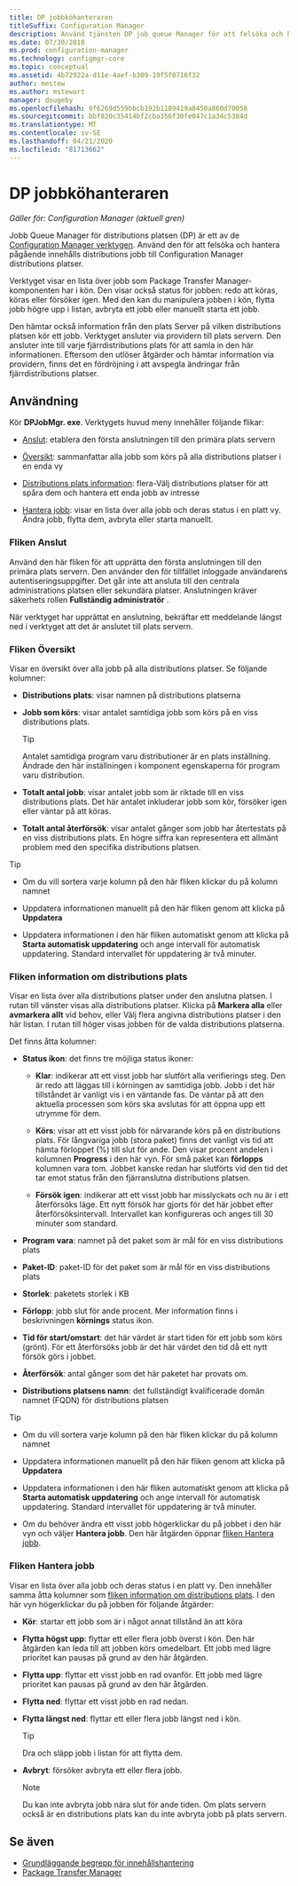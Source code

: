 ```yaml
---
title: DP jobbköhanteraren
titleSuffix: Configuration Manager
description: Använd tjänsten DP job queue Manager för att felsöka och hantera innehålls distributions jobb för att Configuration Manager distributions platser.
ms.date: 07/30/2018
ms.prod: configuration-manager
ms.technology: configmgr-core
ms.topic: conceptual
ms.assetid: 4b72922a-d11e-4aef-b309-19f5f0716f32
author: mestew
ms.author: mstewart
manager: dougeby
ms.openlocfilehash: 9f6269d559bbcb192b1189419a8450a860d70058
ms.sourcegitcommit: bbf820c35414bf2cba356f30fe047c1a34c5384d
ms.translationtype: MT
ms.contentlocale: sv-SE
ms.lasthandoff: 04/21/2020
ms.locfileid: "81713662"
---
```

# <a name="dp-job-queue-manager"></a>DP jobbköhanteraren

*Gäller för: Configuration Manager (aktuell gren)*

Jobb Queue Manager för distributions platsen (DP) är ett av de [Configuration Manager verktygen](tools.md). Använd den för att felsöka och hantera pågående innehålls distributions jobb till Configuration Manager distributions platser. 

Verktyget visar en lista över jobb som Package Transfer Manager-komponenten har i kön. Den visar också status för jobben: redo att köras, köras eller försöker igen. Med den kan du manipulera jobben i kön, flytta jobb högre upp i listan, avbryta ett jobb eller manuellt starta ett jobb.

Den hämtar också information från den plats Server på vilken distributions platsen kör ett jobb. Verktyget ansluter via providern till plats servern. Den ansluter inte till varje fjärrdistributions plats för att samla in den här informationen. Eftersom den utlöser åtgärder och hämtar information via providern, finns det en fördröjning i att avspegla ändringar från fjärrdistributions platser.



## <a name="usage"></a>Användning

Kör **DPJobMgr. exe**. Verktygets huvud meny innehåller följande flikar: 

- [Anslut](#bkmk_connect): etablera den första anslutningen till den primära plats servern  

- [Översikt](#bkmk_overview): sammanfattar alla jobb som körs på alla distributions platser i en enda vy  

- [Distributions plats information](#bkmk_dp-info): flera-Välj distributions platser för att spåra dem och hantera ett enda jobb av intresse  

- [Hantera jobb](#bkmk_manage-jobs): visar en lista över alla jobb och deras status i en platt vy. Ändra jobb, flytta dem, avbryta eller starta manuellt.  


### <a name="connect-tab"></a><a name="bkmk_connect"></a>Fliken Anslut

Använd den här fliken för att upprätta den första anslutningen till den primära plats servern. Den använder den för tillfället inloggade användarens autentiseringsuppgifter. Det går inte att ansluta till den centrala administrations platsen eller sekundära platser. Anslutningen kräver säkerhets rollen **Fullständig administratör** .

När verktyget har upprättat en anslutning, bekräftar ett meddelande längst ned i verktyget att det är anslutet till plats servern. 


### <a name="overview-tab"></a><a name="bkmk_overview"></a>Fliken Översikt

Visar en översikt över alla jobb på alla distributions platser. Se följande kolumner:  

- **Distributions plats**: visar namnen på distributions platserna  

- **Jobb som körs**: visar antalet samtidiga jobb som körs på en viss distributions plats.  

    > [!Tip]  
    > Antalet samtidiga program varu distributioner är en plats inställning. Ändrade den här inställningen i komponent egenskaperna för program varu distribution.  

- **Totalt antal jobb**: visar antalet jobb som är riktade till en viss distributions plats. Det här antalet inkluderar jobb som kör, försöker igen eller väntar på att köras.  

- **Totalt antal återförsök**: visar antalet gånger som jobb har återtestats på en viss distributions plats. En högre siffra kan representera ett allmänt problem med den specifika distributions platsen.  


> [!Tip]  
> - Om du vill sortera varje kolumn på den här fliken klickar du på kolumn namnet  
> 
> - Uppdatera informationen manuellt på den här fliken genom att klicka på **Uppdatera**  
> 
> - Uppdatera informationen i den här fliken automatiskt genom att klicka på **Starta automatisk uppdatering** och ange intervall för automatisk uppdatering. Standard intervallet för uppdatering är två minuter.  


### <a name="distribution-point-info-tab"></a><a name="bkmk_dp-info"></a>Fliken information om distributions plats

Visar en lista över alla distributions platser under den anslutna platsen. I rutan till vänster visas alla distributions platser. Klicka på **Markera alla** eller **avmarkera allt** vid behov, eller Välj flera angivna distributions platser i den här listan. I rutan till höger visas jobben för de valda distributions platserna.

Det finns åtta kolumner:  

- **Status ikon**: det finns tre möjliga status ikoner:  

    - **Klar**: indikerar att ett visst jobb har slutfört alla verifierings steg. Den är redo att läggas till i körningen av samtidiga jobb. Jobb i det här tillståndet är vanligt vis i en väntande fas. De väntar på att den aktuella processen som körs ska avslutas för att öppna upp ett utrymme för dem.  

    - **Körs**: visar att ett visst jobb för närvarande körs på en distributions plats. För långvariga jobb (stora paket) finns det vanligt vis tid att hämta förloppet (%) till slut för ande. Den visar procent andelen i kolumnen **Progress** i den här vyn. För små paket kan **förlopps** kolumnen vara tom. Jobbet kanske redan har slutförts vid den tid det tar emot status från den fjärranslutna distributions platsen.  

    - **Försök igen**: indikerar att ett visst jobb har misslyckats och nu är i ett återförsöks läge. Ett nytt försök har gjorts för det här jobbet efter återförsöksintervall. Intervallet kan konfigureras och anges till 30 minuter som standard.  

- **Program vara**: namnet på det paket som är mål för en viss distributions plats  

- **Paket-ID**: paket-ID för det paket som är mål för en viss distributions plats  

- **Storlek**: paketets storlek i KB  

- **Förlopp**: jobb slut för ande procent. Mer information finns i beskrivningen **körnings** status ikon.  

- **Tid för start/omstart**: det här värdet är start tiden för ett jobb som körs (grönt). För ett återförsöks jobb är det här värdet den tid då ett nytt försök görs i jobbet.  

- **Återförsök**: antal gånger som det här paketet har provats om.  

- **Distributions platsens namn**: det fullständigt kvalificerade domän namnet (FQDN) för distributions platsen  

> [!Tip]  
> - Om du vill sortera varje kolumn på den här fliken klickar du på kolumn namnet  
> 
> - Uppdatera informationen manuellt på den här fliken genom att klicka på **Uppdatera**  
> 
> - Uppdatera informationen i den här fliken automatiskt genom att klicka på **Starta automatisk uppdatering** och ange intervall för automatisk uppdatering. Standard intervallet för uppdatering är två minuter.  
> 
> - Om du behöver ändra ett visst jobb högerklickar du på jobbet i den här vyn och väljer **Hantera jobb**. Den här åtgärden öppnar [fliken Hantera jobb](#bkmk_manage-jobs).  


### <a name="manage-jobs-tab"></a><a name="bkmk_manage-jobs"></a>Fliken Hantera jobb

Visar en lista över alla jobb och deras status i en platt vy. Den innehåller samma åtta kolumner som [fliken information om distributions plats](#bkmk_dp-info). I den här vyn högerklickar du på jobben för följande åtgärder:  

- **Kör**: startar ett jobb som är i något annat tillstånd än att köra  

- **Flytta högst upp**: flyttar ett eller flera jobb överst i kön. Den här åtgärden kan leda till att jobben körs omedelbart. Ett jobb med lägre prioritet kan pausas på grund av den här åtgärden.  

- **Flytta upp**: flyttar ett visst jobb en rad ovanför. Ett jobb med lägre prioritet kan pausas på grund av den här åtgärden.  

- **Flytta ned**: flyttar ett visst jobb en rad nedan.  

- **Flytta längst ned**: flyttar ett eller flera jobb längst ned i kön.  

    > [!Tip]  
    > Dra och släpp jobb i listan för att flytta dem.  

- **Avbryt**: försöker avbryta ett eller flera jobb.  

    > [!Note]  
    > Du kan inte avbryta jobb nära slut för ande tiden. Om plats servern också är en distributions plats kan du inte avbryta jobb på plats servern.  



## <a name="see-also"></a>Se även

- [Grundläggande begrepp för innehållshantering](../plan-design/hierarchy/fundamental-concepts-for-content-management.md)
- [Package Transfer Manager](../plan-design/hierarchy/package-transfer-manager.md)

